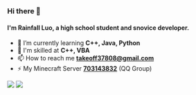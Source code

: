 ### Hi there 👋

#### I'm Rainfall Luo, a high school student and snovice developer.

- 🌱 I’m currently learning **C++, Java, Python**
- 🤔 I'm skilled at **C++, VBA**
- 📫 How to reach me **takeoff37808@gmail.com**
- ⚡ My Minecraft Server **[703143832](https://jq.qq.com/?_wv=1027&k=ci7GrHKO)** (QQ Group)

![](https://github-readme-stats.vercel.app/api/top-langs?username=Takeoff0518&show_icons=true&locale=en&layout=compact) ![](https://github-readme-stats.vercel.app/api?username=Takeoff0518)

<!-- ![](https://raw.githubusercontent.com/Takeoff0518/Takeoff0518/main/assets/github-contribution-grid-snake.svg) -->
